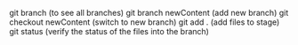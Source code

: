git branch (to see all branches)
git branch newContent (add new branch)
git checkout newContent (switch to new branch)
git add . (add files to stage)
git status (verify the status of the files into the branch)